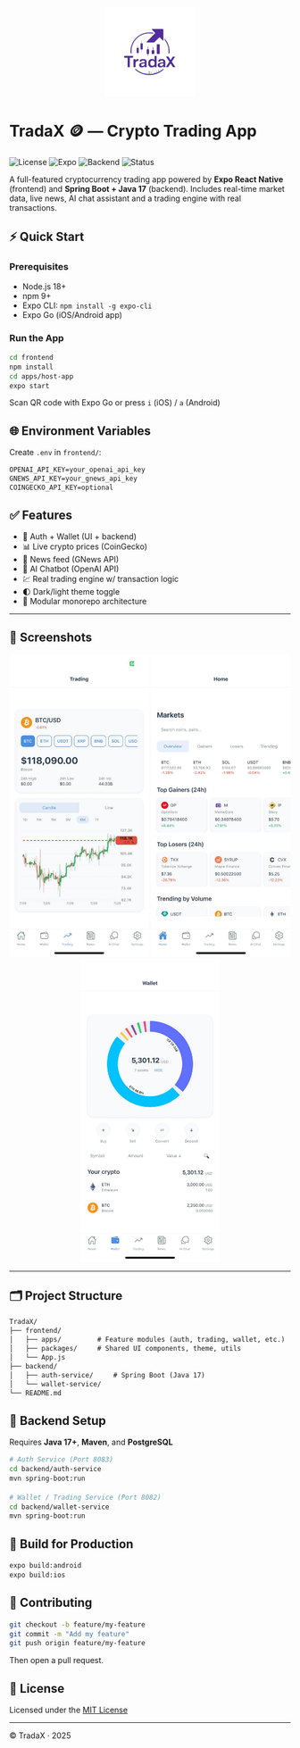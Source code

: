 <p align="center">
  <img src="frontend/apps/host-app/assets/icon.png" alt="TradaX Logo" width="160" />
</p>

# TradaX 🪙 — Crypto Trading App

![License](https://img.shields.io/badge/license-MIT-green)
![Expo](https://img.shields.io/badge/built_with-Expo-blue)
![Backend](https://img.shields.io/badge/backend-SpringBoot%20%7C%20Java17-orange)
![Status](https://img.shields.io/badge/status-active-brightgreen)

A full-featured cryptocurrency trading app powered by **Expo React Native** (frontend) and **Spring Boot + Java 17** (backend). Includes real-time market data, live news, AI chat assistant and a trading engine with real transactions.

## ⚡ Quick Start

### Prerequisites
- Node.js 18+
- npm 9+
- Expo CLI: `npm install -g expo-cli`
- Expo Go (iOS/Android app)

### Run the App
```bash
cd frontend
npm install
cd apps/host-app
expo start
```

Scan QR code with Expo Go or press `i` (iOS) / `a` (Android)

## 🌐 Environment Variables

Create `.env` in `frontend/`:
```env
OPENAI_API_KEY=your_openai_api_key
GNEWS_API_KEY=your_gnews_api_key
COINGECKO_API_KEY=optional
```

## ✅ Features

- 🔐 Auth + Wallet (UI + backend)
- 📊 Live crypto prices (CoinGecko)
- 📰 News feed (GNews API)
- 🤖 AI Chatbot (OpenAI API)
- 💹 Real trading engine w/ transaction logic
- 🌓 Dark/light theme toggle
- 🧩 Modular monorepo architecture

---

## 📸 Screenshots

<p align="center">
  <img src="assets/tradings.jpg" alt="Trading Screen" width="250" />
  <img src="assets/coins.jpg" alt="Coins Screen" width="250" />
  <img src="assets/wallet.jpg" alt="Wallet Screen" width="250" />
</p>

---

## 🗂️ Project Structure

```
TradaX/
├── frontend/
│   ├── apps/         # Feature modules (auth, trading, wallet, etc.)
│   ├── packages/     # Shared UI components, theme, utils
│   └── App.js
├── backend/
│   ├── auth-service/     # Spring Boot (Java 17)
│   └── wallet-service/
└── README.md
```

## 🔐 Backend Setup

Requires **Java 17+**, **Maven**, and **PostgreSQL**

```bash
# Auth Service (Port 8083)
cd backend/auth-service
mvn spring-boot:run

# Wallet / Trading Service (Port 8082)
cd backend/wallet-service
mvn spring-boot:run
```

## 🚀 Build for Production

```bash
expo build:android
expo build:ios
```

## 🤝 Contributing

```bash
git checkout -b feature/my-feature
git commit -m "Add my feature"
git push origin feature/my-feature
```

Then open a pull request.

## 📄 License

Licensed under the [MIT License](./LICENSE)

---

© TradaX · 2025
